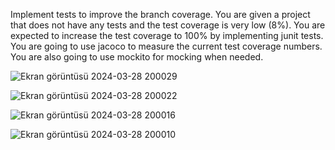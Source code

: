 Implement tests to improve the branch coverage. You are given a project that does not have any tests and the test coverage is very low (8%). You are expected to increase the test coverage to 100% by implementing junit tests. You are going to use jacoco to measure the current test coverage numbers. You are also going to use mockito for mocking when needed.

![Ekran görüntüsü 2024-03-28 200029](https://github.com/elpif13/BranchCoverage/assets/113675207/0a9f3196-c0a5-4a37-820c-758fcbf2aa87)

![Ekran görüntüsü 2024-03-28 200022](https://github.com/elpif13/BranchCoverage/assets/113675207/a147d05a-3c13-4b14-8c6d-9a7920b2ed1f)

![Ekran görüntüsü 2024-03-28 200016](https://github.com/elpif13/BranchCoverage/assets/113675207/b1d2ff83-b6b6-4070-b066-40ad5f462e9e)

![Ekran görüntüsü 2024-03-28 200010](https://github.com/elpif13/BranchCoverage/assets/113675207/131b1221-4b2c-4946-8c77-d1a55ec1cd90)




